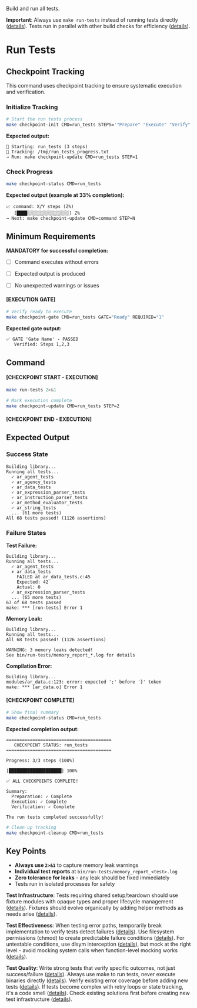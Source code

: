 Build and run all tests.

**Important**: Always use `make run-tests` instead of running tests directly ([details](../../kb/make-target-testing-discipline.md)). Tests run in parallel with other build checks for efficiency ([details](../../kb/parallel-build-job-integration.md)).

# Run Tests
## Checkpoint Tracking

This command uses checkpoint tracking to ensure systematic execution and verification.

### Initialize Tracking
```bash
# Start the run tests process
make checkpoint-init CMD=run_tests STEPS='"Prepare" "Execute" "Verify"'
```

**Expected output:**
```
📍 Starting: run_tests (3 steps)
📁 Tracking: /tmp/run_tests_progress.txt
→ Run: make checkpoint-update CMD=run_tests STEP=1
```

### Check Progress
```bash
make checkpoint-status CMD=run_tests
```

**Expected output (example at 33% completion):**
```
📈 command: X/Y steps (Z%)
   [████░░░░░░░░░░░░░░░░] Z%
→ Next: make checkpoint-update CMD=command STEP=N
```

## Minimum Requirements

**MANDATORY for successful completion:**
- [ ] Command executes without errors
- [ ] Expected output is produced
- [ ] No unexpected warnings or issues



#### [EXECUTION GATE]
```bash
# Verify ready to execute
make checkpoint-gate CMD=run_tests GATE="Ready" REQUIRED="1"
```

**Expected gate output:**
```
✅ GATE 'Gate Name' - PASSED
   Verified: Steps 1,2,3
```

## Command

#### [CHECKPOINT START - EXECUTION]

```bash
make run-tests 2>&1

# Mark execution complete
make checkpoint-update CMD=run_tests STEP=2
```


#### [CHECKPOINT END - EXECUTION]
## Expected Output

### Success State
```
Building library...
Running all tests...
  ✓ ar_agent_tests
  ✓ ar_agency_tests
  ✓ ar_data_tests
  ✓ ar_expression_parser_tests
  ✓ ar_instruction_parser_tests
  ✓ ar_method_evaluator_tests
  ✓ ar_string_tests
  ... (61 more tests)
All 68 tests passed! (1126 assertions)
```

### Failure States

**Test Failure:**
```
Building library...
Running all tests...
  ✓ ar_agent_tests
  ✗ ar_data_tests
    FAILED at ar_data_tests.c:45
    Expected: 42
    Actual: 0
  ✓ ar_expression_parser_tests
  ... (65 more tests)
67 of 68 tests passed
make: *** [run-tests] Error 1
```

**Memory Leak:**
```
Building library...
Running all tests...
All 68 tests passed! (1126 assertions)

WARNING: 3 memory leaks detected!
See bin/run-tests/memory_report_*.log for details
```

**Compilation Error:**
```
Building library...
modules/ar_data.c:123: error: expected ';' before '}' token
make: *** [ar_data.o] Error 1
```


#### [CHECKPOINT COMPLETE]
```bash
# Show final summary
make checkpoint-status CMD=run_tests
```

**Expected completion output:**
```
========================================
   CHECKPOINT STATUS: run_tests
========================================

Progress: 3/3 steps (100%)

[████████████████████] 100%

✅ ALL CHECKPOINTS COMPLETE!

Summary:
  Preparation: ✓ Complete
  Execution: ✓ Complete  
  Verification: ✓ Complete

The run tests completed successfully!
```

```bash
# Clean up tracking
make checkpoint-cleanup CMD=run_tests
```

## Key Points

- **Always use `2>&1`** to capture memory leak warnings
- **Individual test reports** at `bin/run-tests/memory_report_<test>.log`
- **Zero tolerance for leaks** - any leak should be fixed immediately
- Tests run in isolated processes for safety

**Test Infrastructure**: Tests requiring shared setup/teardown should use fixture modules with opaque types and proper lifecycle management ([details](../../kb/test-fixture-module-creation-pattern.md)). Fixtures should evolve organically by adding helper methods as needs arise ([details](../../kb/test-fixture-evolution-pattern.md)).

**Test Effectiveness**: When testing error paths, temporarily break implementation to verify tests detect failures ([details](../../kb/test-effectiveness-verification.md)). Use filesystem permissions (chmod) to create predictable failure conditions ([details](../../kb/permission-based-failure-testing.md)). For untestable conditions, use dlsym interception ([details](../../kb/dlsym-test-interception-technique.md)), but mock at the right level - avoid mocking system calls when function-level mocking works ([details](../../kb/mock-at-right-level-pattern.md)).

**Test Quality**: Write strong tests that verify specific outcomes, not just success/failure ([details](../../kb/test-assertion-strength-patterns.md)). Always use make to run tests, never execute binaries directly ([details](../../kb/make-only-test-execution.md)). Verify existing error coverage before adding new tests ([details](../../kb/error-coverage-verification-before-enhancement.md)). If tests become complex with retry loops or state tracking, it's a code smell ([details](../../kb/test-complexity-as-code-smell.md)). Check existing solutions first before creating new test infrastructure ([details](../../kb/check-existing-solutions-first.md)).